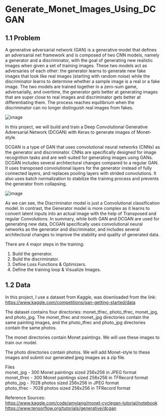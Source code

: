 # Generate_Monet_Images_Using_DCGAN

## 1.1 Problem

A generative adversarial network (GAN) is a generative model that defines an adversarial net framework and is composed of two CNN models, namely a generator and a discriminator, with the goal of generating new realistic images when given a set of training images. These two models act as adversaries of each other: the generator learns to generate new fake images that look like real images (starting with random noise) while the discriminator learns to determine whether a sample image is a real or a fake image. The two models are trained together in a zero-sum game, adversarially, and overtime, the generator gets better at generating images that are super close to real images and discriminator gets better at differentiating them. The process reaches equilibrium when the discriminator can no longer distinguish real images from fakes.  

![image](https://user-images.githubusercontent.com/63614659/220342049-46593e0a-c03f-48ba-ac77-07aa123252a1.png)

In this project, we will build and train a Deep Convolutional Generative Adversarial Network (DCGAN) with Keras to generate images of Monet-style.    

DCGAN is a type of GAN that uses convolutional neural networks (CNNs) as the generator and discriminator. CNNs are specifically designed for image recognition tasks and are well-suited for generating images using GANs. DCGAN includes several architectural changes compared to a regular GAN. It uses transposed convolutional layers for the generator instead of fully connected layers, and replaces pooling layers with strided convolutions. It also uses batch normalization to stabilize the training process and prevents the generator from collapsing.  

![image](https://user-images.githubusercontent.com/63614659/220342224-ddcaabb8-72e3-496c-83ef-f375dc152422.png)

As we can see, the Discriminator model is just a Convolutional classification model. In contrast, the Generator model is more complex as it learns to convert latent inputs into an actual image with the help of Transposed and regular Convolutions. In summary, while both GAN and DCGAN are used for generating new data, DCGAN specifically uses convolutional neural networks as the generator and discriminator, and includes several architectural changes to improve the stability and quality of generated data.  

There are 4 major steps in the training:     
1. Build the generator.       
2. Build the discriminator.      
3. Define Loss Functions & Optimizers.    
4. Define the training loop & Visualize Images.   

## 1.2 Data

In this project, I use a dataset from Kaggle, was downloaded from the link:     
https://www.kaggle.com/competitions/gan-getting-started/data 
  
The dataset contains four directories: monet_tfrec, photo_tfrec, monet_jpg, and photo_jpg. The monet_tfrec and monet_jpg directories contain the same painting images, and the photo_tfrec and photo_jpg   directories contain the same photos.    

The monet directories contain Monet paintings. We will use these images to train our model.   

The photo directories contain photos. We will add Monet-style to these images and submit our generated jpeg images as a zip file.  

Files   
monet_jpg - 300 Monet paintings sized 256x256 in JPEG format     
monet_tfrec - 300 Monet paintings sized 256x256 in TFRecord format     
photo_jpg - 7028 photos sized 256x256 in JPEG format     
photo_tfrec - 7028 photos sized 256x256 in TFRecord format    


Reference Sources:       
https://www.kaggle.com/code/amyjang/monet-cyclegan-tutorial/notebook      
https://www.tensorflow.org/tutorials/generative/dcgan
